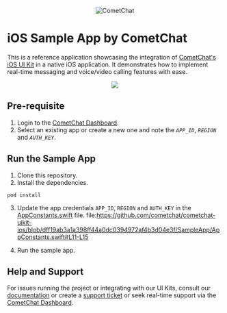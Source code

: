 <p align="center">
  <img alt="CometChat" src="https://assets.cometchat.io/website/images/logos/banner.png">
</p>

# iOS Sample App by CometChat

This is a reference application showcasing the integration of [CometChat's iOS UI Kit](https://www.cometchat.com/docs/ui-kit/ios/v5/overview) in a native iOS application. It demonstrates how to implement real-time messaging and voice/video calling features with ease.

<div style="
    display: flex;
    align-items: center;
    justify-content: center;">
   <img src="../screenshots/overview_cometchat_screen.png" />
</div>


## Pre-requisite

1. Login to the [CometChat Dashboard](https://app.cometchat.com/).
2. Select an existing app or create a new one and note the _`APP_ID`_, _`REGION`_ and _`AUTH_KEY`_.

## Run the Sample App

1. Clone this repository.
2. Install the dependencies.

```
pod install
```

3. Update the app credentials `APP_ID`, `REGION` and `AUTH_KEY` in the [AppConstants.swift](AppConstants.swift) file. file:https://github.com/cometchat/cometchat-uikit-ios/blob/dff19ab3a1a398ff44a0dc0394972af4b3d04e3f/SampleApp/AppConstants.swift#L11-L15

4. Run the sample app.


## Help and Support

For issues running the project or integrating with our UI Kits, consult our [documentation](https://www.cometchat.com/docs/ui-kit/ios/v5/overview) or create a [support ticket](https://help.cometchat.com/hc/en-us) or seek real-time support via the [CometChat Dashboard](https://app.cometchat.com/).
